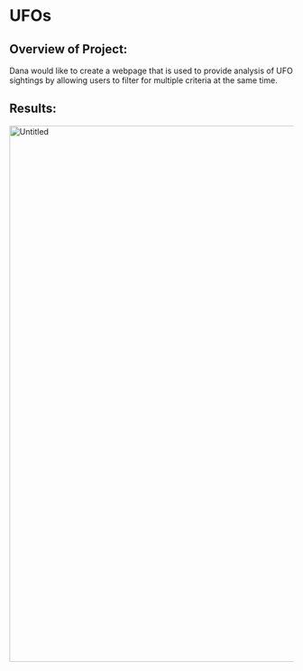 # UFOs
## Overview of Project:
Dana would like to create a webpage that is used to provide analysis of UFO sightings by allowing users to filter for multiple criteria at the same time.
## Results:
<img width="950" alt="Untitled" src="https://user-images.githubusercontent.com/19679507/118430556-2b68df00-b689-11eb-9b8c-6ec53c0817ef.png">
